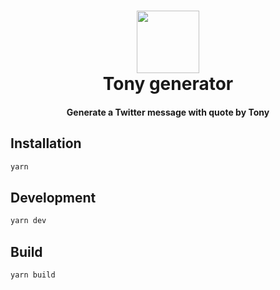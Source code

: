 <h1 align="center">
    <img src="https://pbs.twimg.com/profile_images/1223242204493361152/JAn-VC65_400x400.jpg" width="100px;" /> <br/>
		Tony generator
</h1>

<h4 align="center"> 
Generate a Twitter message with quote by Tony
  </h2>

## Installation

```sh
yarn
```

## Development

```sh
yarn dev
```

## Build

```sh
yarn build
```
